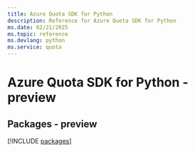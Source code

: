 ```yaml
---
title: Azure Quota SDK for Python
description: Reference for Azure Quota SDK for Python
ms.date: 02/21/2025
ms.topic: reference
ms.devlang: python
ms.service: quota
---
```

# Azure Quota SDK for Python - preview
## Packages - preview
[!INCLUDE [packages](quota-index.md)]
